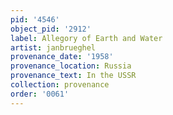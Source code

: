 ```yaml
---
pid: '4546'
object_pid: '2912'
label: Allegory of Earth and Water
artist: janbrueghel
provenance_date: '1958'
provenance_location: Russia
provenance_text: In the USSR
collection: provenance
order: '0061'
---
```

